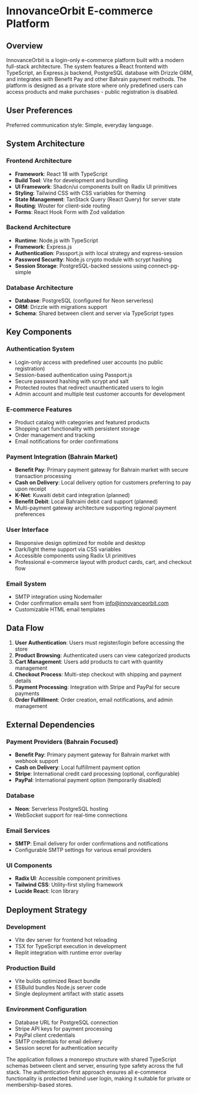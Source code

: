 # InnovanceOrbit E-commerce Platform

## Overview

InnovanceOrbit is a login-only e-commerce platform built with a modern full-stack architecture. The system features a React frontend with TypeScript, an Express.js backend, PostgreSQL database with Drizzle ORM, and integrates with Benefit Pay and other Bahrain payment methods. The platform is designed as a private store where only predefined users can access products and make purchases - public registration is disabled.

## User Preferences

Preferred communication style: Simple, everyday language.

## System Architecture

### Frontend Architecture
- **Framework**: React 18 with TypeScript
- **Build Tool**: Vite for development and bundling
- **UI Framework**: Shadcn/ui components built on Radix UI primitives
- **Styling**: Tailwind CSS with CSS variables for theming
- **State Management**: TanStack Query (React Query) for server state
- **Routing**: Wouter for client-side routing
- **Forms**: React Hook Form with Zod validation

### Backend Architecture
- **Runtime**: Node.js with TypeScript
- **Framework**: Express.js
- **Authentication**: Passport.js with local strategy and express-session
- **Password Security**: Node.js crypto module with scrypt hashing
- **Session Storage**: PostgreSQL-backed sessions using connect-pg-simple

### Database Architecture
- **Database**: PostgreSQL (configured for Neon serverless)
- **ORM**: Drizzle with migrations support
- **Schema**: Shared between client and server via TypeScript types

## Key Components

### Authentication System
- Login-only access with predefined user accounts (no public registration)
- Session-based authentication using Passport.js
- Secure password hashing with scrypt and salt
- Protected routes that redirect unauthenticated users to login
- Admin account and multiple test customer accounts for development

### E-commerce Features
- Product catalog with categories and featured products
- Shopping cart functionality with persistent storage
- Order management and tracking
- Email notifications for order confirmations

### Payment Integration (Bahrain Market)
- **Benefit Pay**: Primary payment gateway for Bahrain market with secure transaction processing
- **Cash on Delivery**: Local delivery option for customers preferring to pay upon receipt
- **K-Net**: Kuwaiti debit card integration (planned)
- **Benefit Debit**: Local Bahraini debit card support (planned)
- Multi-payment gateway architecture supporting regional payment preferences

### User Interface
- Responsive design optimized for mobile and desktop
- Dark/light theme support via CSS variables
- Accessible components using Radix UI primitives
- Professional e-commerce layout with product cards, cart, and checkout flow

### Email System
- SMTP integration using Nodemailer
- Order confirmation emails sent from info@innovanceorbit.com
- Customizable HTML email templates

## Data Flow

1. **User Authentication**: Users must register/login before accessing the store
2. **Product Browsing**: Authenticated users can view categorized products
3. **Cart Management**: Users add products to cart with quantity management
4. **Checkout Process**: Multi-step checkout with shipping and payment details
5. **Payment Processing**: Integration with Stripe and PayPal for secure payments
6. **Order Fulfillment**: Order creation, email notifications, and admin management

## External Dependencies

### Payment Providers (Bahrain Focused)
- **Benefit Pay**: Primary payment gateway for Bahrain market with webhook support
- **Cash on Delivery**: Local fulfillment payment option
- **Stripe**: International credit card processing (optional, configurable)
- **PayPal**: International payment option (temporarily disabled)

### Database
- **Neon**: Serverless PostgreSQL hosting
- WebSocket support for real-time connections

### Email Services
- **SMTP**: Email delivery for order confirmations and notifications
- Configurable SMTP settings for various email providers

### UI Components
- **Radix UI**: Accessible component primitives
- **Tailwind CSS**: Utility-first styling framework
- **Lucide React**: Icon library

## Deployment Strategy

### Development
- Vite dev server for frontend hot reloading
- TSX for TypeScript execution in development
- Replit integration with runtime error overlay

### Production Build
- Vite builds optimized React bundle
- ESBuild bundles Node.js server code
- Single deployment artifact with static assets

### Environment Configuration
- Database URL for PostgreSQL connection
- Stripe API keys for payment processing
- PayPal client credentials
- SMTP credentials for email delivery
- Session secret for authentication security

The application follows a monorepo structure with shared TypeScript schemas between client and server, ensuring type safety across the full stack. The authentication-first approach ensures all e-commerce functionality is protected behind user login, making it suitable for private or membership-based stores.
